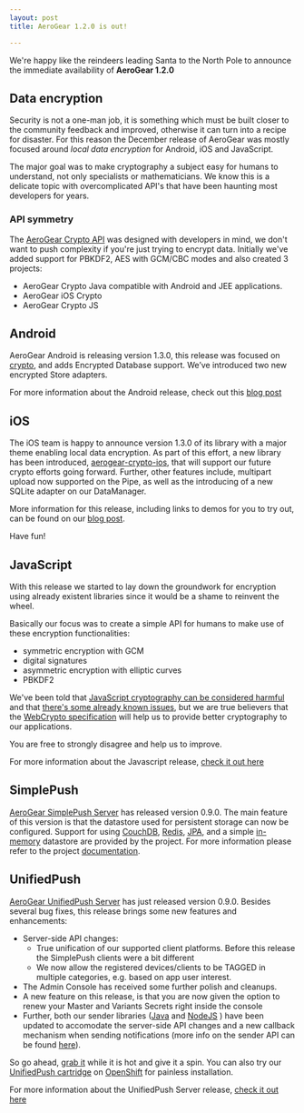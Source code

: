 ```yaml
---
layout: post
title: AeroGear 1.2.0 is out!

---
```


We're happy like the reindeers leading Santa to the North Pole to announce the immediate availability of **AeroGear 1.2.0**

## Data encryption

Security is not a one-man job, it is something which must be built closer to the community feedback and improved, otherwise it can turn into a recipe for disaster. For this reason the December release of AeroGear was mostly focused around _local data encryption_ for Android, iOS and JavaScript.

The major goal was to make cryptography a subject easy for humans to understand, not only specialists or mathematicians. We know this is a delicate topic with overcomplicated API's that have been haunting most developers for years.

### API symmetry

The [AeroGear Crypto API](http://staging.aerogear.org/docs/specs/aerogear-crypto/) was designed with developers in mind, we don't want to push complexity if you're just trying to encrypt data. Initially we've added support for PBKDF2, AES with GCM/CBC modes and also created 3 projects:

* AeroGear Crypto Java compatible with Android and JEE applications.
* AeroGear iOS Crypto
* AeroGear Crypto JS

## Android

AeroGear Android is releasing version 1.3.0, this release was focused on [crypto](/docs/specs/aerogear-crypto/), and adds Encrypted Database support. We’ve introduced two new encrypted Store adapters. 

For more information about the Android release, check out this [blog post](http://blog.passos.me/aerogear-android-1_3_0-release)

## iOS

The iOS team is happy to announce version 1.3.0 of its library with a major theme enabling local data encryption. As part of this effort, a new library has been introduced, [aerogear-crypto-ios](https://github.com/aerogear/aerogear-crypto-ios), that will support our future crypto efforts going forward. Further, other features include, multipart upload now supported on the Pipe, as well as the introducing of a new SQLite adapter on our DataManager. 

More information for this release, including links to demos for you to try out, can be found on our [blog post](http://cvasilak.blogspot.gr/2013/11/aerogear-ios-lib-130-release.html).

Have fun!

## JavaScript

With this release we started to lay down the groundwork for encryption using already existent libraries since it would be a shame to reinvent the wheel.

Basically our focus was to create a simple API for humans to make use of these encryption functionalities:

* symmetric encryption with GCM
* digital signatures
* asymmetric encryption with elliptic curves
* PBKDF2

We've been told that [JavaScript cryptography can be considered harmful](http://www.matasano.com/articles/javascript-cryptography/) and that [there's some already known issues](http://www.youtube.com/watch?v=NjMOSg5Pe44), but we are true believers that the [WebCrypto specification](https://dvcs.w3.org/hg/webcrypto-api/raw-file/tip/spec/Overview.html) will help us to provide better cryptography to our applications.

You are free to strongly disagree and help us to improve.

For more information about the Javascript release, [check it out here](http://blog.lholmquist.org/aerogear/javascript/2013/11/18/aerogear-js-130/)

## SimplePush
[AeroGear SimplePush Server](https://github.com/aerogear/aerogear-simplepush-server/tree/0.9.0) has released version 0.9.0. The main feature of this version is that the datastore used for persistent storage 
can now be configured. 
Support for using [CouchDB](https://github.com/aerogear/aerogear-simplepush-server/tree/0.9.0/datastores/couchdb), [Redis](https://github.com/aerogear/aerogear-simplepush-server/tree/0.9.0/datastores/redis), 
[JPA](https://github.com/aerogear/aerogear-simplepush-server/tree/0.9.0/datastores/jpa), and a simple [in-memory](https://github.com/aerogear/aerogear-simplepush-server/tree/0.9.0/datastores/in-memory) 
datastore are provided by the project. For more information please refer to the project [documentation](https://github.com/aerogear/aerogear-simplepush-server/tree/0.9.0/server-netty#datastore).


## UnifiedPush
[AeroGear UnifiedPush Server](https://github.com/aerogear/aerogear-unifiedpush-server/releases/tag/0.9.0) has just released version 0.9.0. Besides several bug fixes, this release brings some new features and enhancements:

* Server-side API changes:
  * True unification of our supported client platforms. Before this release the SimplePush clients were a bit different
  * We now allow the registered devices/clients to be TAGGED in multiple categories, e.g. based on app user interest.
* The Admin Console has received some further polish and cleanups.
* A new feature on this release, is that you are now given the option to renew your Master and Variants Secrets right inside the console
* Further, both our sender libraries ([Java](https://github.com/aerogear/aerogear-unifiedpush-java-client)  and [NodeJS](https://github.com/aerogear/aerogear-unifiedpush-nodejs-client) ) have been updated to accomodate the server-side API changes and a new callback mechanism when sending notifications (more info on the sender API can be found [here](http://aerogear.org/docs/guides/GetStartedwithJavaSender/)).

So go ahead, [grab it](http://dl.bintray.com/aerogear/AeroGear-UnifiedPush/org/jboss/aerogear/unifiedpush/aerogear-unifiedpush-server/0.9.0/#aerogear-unifiedpush-server-0.9.0.war) while it is hot and give it a spin. You can also try our [UnifiedPush cartridge](https://www.openshift.com/quickstarts/aerogear-push-0x) on [OpenShift](https://www.openshift.com) for painless installation.
  
For more information about the UnifiedPush Server release, [check it out here](http://matthiaswessendorf.wordpress.com/2013/12/02/aerogear-unifiedpush-server-0-9-0-released)


